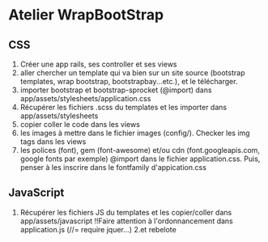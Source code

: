 # Atelier WrapBootStrap #

## CSS ##
1. Créer une app rails, ses controller et ses views
2. aller chercher un template qui va bien sur un site source (bootstrap templates, wrap bootstrap, bootstrapbay...etc.), et le télécharger.
3. importer bootstrap et bootstrap-sprocket (@import) dans app/assets/stylesheets/application.css
4. Récupérer les fichiers .scss du templates et les importer dans app/assets/stylesheets
5. copier coller le code dans les views
6. les images à mettre dans le fichier images (config/). Checker les img tags dans les views
7. les polices (font), gem (font-awesome) et/ou cdn (font.googleapis.com, google fonts par exemple) @import dans le fichier application.css. Puis, penser à les inscrire dans le fontfamily d'appication.css

## JavaScript ##
1. Récupérer les fichiers JS du templates et les copier/coller dans app/assets/javascript !!Faire attention à l'ordonnancement dans application.js (//= require jquer...)
2.et rebelote

